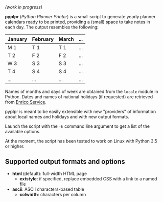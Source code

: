 *(work in progress)*

**pyplpr** (*Python Planner Printer*) is a small script to generate yearly planner calendars ready to be printed, providing a (small) space to take notes in each day. The output resembles the following:

| January | February | March | ... |
| ------- | -------- | ----- | --- |
| M 1     | T 1      | T 1   | ... |
| T 2     | F 2      | F 2   | ... |
| W 3     | S 3      | S 3   | ... |
| T 4     | S 4      | S 4   | ... |
| ...     | ...      | ...   | ... |

Names of months and days of week are obtained from the `locale` module in Python. Dates and names of national holidays (if requested) are retrieved from [Enrico Service](http://kayaposoft.com/enrico/).

pyplpr is meant to be easily extensible with new "providers" of information about local names and holidays and with new output formats.

Launch the script with the `-h` command line argument to get a list of the available options.

At the moment, the script has been tested to work on Linux with Python 3.5 or higher.

Supported output formats and options
------------------------------------

- **html** (default): full-width HTML page
  - **extstyle**: if specified, replace embedded CSS with a link to a named file
- **ascii**: ASCII characters-based table
  - **colwidth**: characters per column
